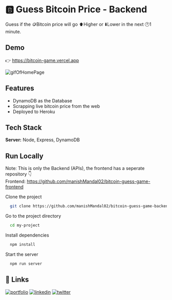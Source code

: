 
# 🅱️ Guess Bitcoin Price - Backend

Guess if the 🪙Bitcoin price will go ⬆️Higher or ⬇️Lower in the next 🕐1️ minute.




## Demo

👉 https://bitcoin-game.vercel.app

![gifOfHomePage](https://media.giphy.com/media/gbCFYVSSFMkLttnvCd/giphy.gif)


## Features

- DynamoDB as the Database 
- Scrapping live bitcoin price from the web
- Deployed to Heroku
 


## Tech Stack

**Server:** Node, Express, DynamoDB


## Run Locally

Note: This is only the Backend (APIs), the frontend has a seperate repository 👇        
Frontend: https://github.com/manishMandal02/bitcoin-guess-game-frontend

Clone the project

```bash
  git clone https://github.com/manishMandal02/bitcoin-guess-game-backend
```

Go to the project directory

```bash
  cd my-project
```

Install dependencies

```bash
  npm install
```

Start the server

```bash
  npm run server
```


## 🔗 Links
[![portfolio](https://img.shields.io/badge/my_portfolio-000?style=for-the-badge&logo=ko-fi&logoColor=white)](http://manishmandal.me/)
[![linkedin](https://img.shields.io/badge/linkedin-0A66C2?style=for-the-badge&logo=linkedin&logoColor=white)](https://www.linkedin.com/in/manish-mandal)
[![twitter](https://img.shields.io/badge/twitter-1DA1F2?style=for-the-badge&logo=twitter&logoColor=white)](https://twitter.com/onemandal)

